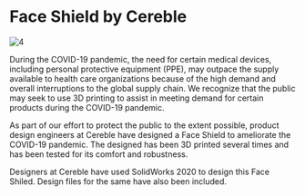 # Face Shield by Cereble
![4](https://user-images.githubusercontent.com/4471539/79293030-3aaeb380-7ef0-11ea-9972-95fadd5083bc.jpg)

During the COVID-19 pandemic, the need for certain medical devices, including personal protective equipment (PPE), may outpace the supply available to health care organizations because of the high demand and overall interruptions to the global supply chain. We recognize that the public may seek to use 3D printing to assist in meeting demand for certain products during the COVID-19 pandemic.

As part of our effort to protect the public to the extent possible, product design engineers at Cereble have designed a Face Shield to ameliorate the COVID-19 pandemic. The designed has been 3D printed several times and has been tested for its comfort and robustness.

Designers at Cereble have used SolidWorks 2020 to design this Face Shiled. Design files for the same have also been included.

